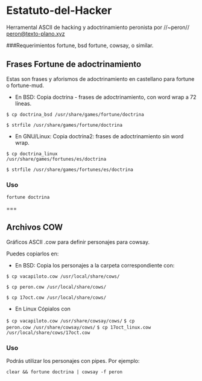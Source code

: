 # Estatuto-del-Hacker
Herramental ASCII de hacking y adoctrinamiento peronista 
por //~peron// <peron@texto-plano.xyz>

###Requerimientos
fortune, bsd fortune, cowsay, o similar.

## Frases Fortune de adoctrinamiento

Estas son frases y aforismos de adoctrinamiento en castellano para fortune o fortune-mud.

  * En BSD: 
Copia doctrina - frases de adoctrinamiento, con word wrap a 72 líneas. 

<code>$ cp doctrina_bsd /usr/share/games/fortune/doctrina</code>

<code>$ strfile /usr/share/games/fortune/doctrina</code>

  * En GNU/Linux:
Copia doctrina2: frases de adoctrinamiento sin word wrap.

<code>$ cp doctrina_linux /usr/share/games/fortunes/es/doctrina</code>

<code>$ strfile /usr/share/games/fortunes/es/doctrina</code>


### Uso

<code>fortune doctrina</code>

===

## Archivos COW

Gráficos ASCII .cow para definir personajes para cowsay.

Puedes copiarlos en:

* En BSD:
Copia los personajes a la carpeta correspondiente con:

<code>$ cp vacapiloto.cow /usr/local/share/cows/</code>

<code>$ cp peron.cow /usr/local/share/cows/</code>

<code>$ cp 17oct.cow /usr/local/share/cows/</code>

* En Linux 
Cópialos con

<code>$ cp vacapiloto.cow /usr/share/cowsay/cows/</code>
<code>$ cp peron.cow /usr/share/cowsay/cows/</code>
<code>$ cp 17oct_linux.cow /usr/local/share/cows/17oct.cow</code>


### Uso

Podrás utilizar los personajes con pipes. Por ejemplo:

<code>clear && fortune doctrina | cowsay -f peron</code>
